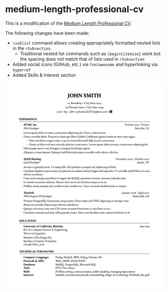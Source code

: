 # medium-length-professional-cv

This is a modification of the [Medium Length Professional CV](https://www.latextemplates.com/template/medium-length-professional-cv).

The following changes have been made:
- `\sublist` command allows creating appropriately formatted nested lists in the `rSubsection`.
    - Traditional nested list commands such as `\begin{itemize}` work but the spacing does not match that of lists used in `rSubsection`
- Added social icons (GitHub, etc.) via `fontawesome` and hyperlinking via `hyperref`
- Added Skills & Interest section

![Resume](template.png)